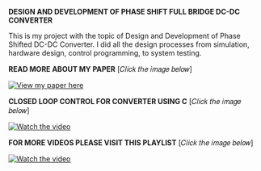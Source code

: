 **DESIGN AND DEVELOPMENT OF PHASE SHIFT FULL BRIDGE DC-DC CONVERTER**

This is my project with the topic of Design and Development of Phase Shifted DC-DC Converter. I did all the design processes from simulation, hardware design, control programming, to system testing.



**READ MORE ABOUT MY PAPER** [𝐶𝑙𝑖𝑐𝑘 𝑡ℎ𝑒 𝑖𝑚𝑎𝑔𝑒 𝑏𝑒𝑙𝑜𝑤]

[![View my paper here](https://drive.google.com/thumbnail?id=1G2VZJHrglfiqQJoxxJzmft4eQ43sqCGm&sz=s720)](https://drive.google.com/file/d/1G2VZJHrglfiqQJoxxJzmft4eQ43sqCGm/view)


**CLOSED LOOP CONTROL FOR CONVERTER USING C** [𝐶𝑙𝑖𝑐𝑘 𝑡ℎ𝑒 𝑖𝑚𝑎𝑔𝑒 𝑏𝑒𝑙𝑜𝑤]

[![Watch the video](https://img.youtube.com/vi/KZmkOg5KF00/maxresdefault.jpg)](https://youtu.be/KZmkOg5KF00)


**FOR MORE VIDEOS PLEASE VISIT THIS PLAYLIST** [𝐶𝑙𝑖𝑐𝑘 𝑡ℎ𝑒 𝑖𝑚𝑎𝑔𝑒 𝑏𝑒𝑙𝑜𝑤]

[![Watch the video](https://img.youtube.com/vi/JrZpFPeB9gw/maxresdefault.jpg)](https://youtube.com/playlist?list=PLzIOQx7g6ppv_Ieym8DaDv6qW_4PinMJI&si=M2VCmdPZdEu9YMyA)
